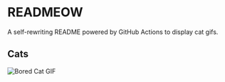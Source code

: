 # READMEOW

A self-rewriting README powered by GitHub Actions to display cat gifs.

## Cats

![Bored Cat GIF](https://media2.giphy.com/media/v1.Y2lkPTlhY2QwMmRhODFjMW56c3Fpc2RneDRuM2ZtN3I5MzlvbzJvNGxqcmlnYTh5N3FudyZlcD12MV9naWZzX3NlYXJjaCZjdD1n/mlvseq9yvZhba/200.gif)
